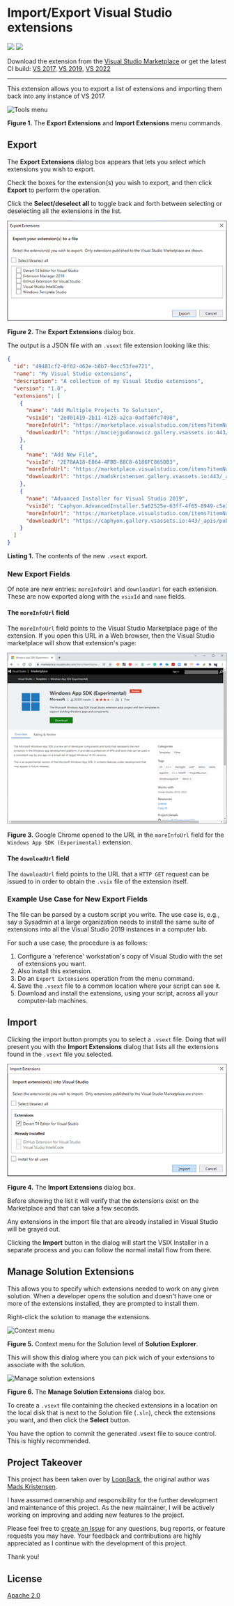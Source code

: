 
# Import/Export Visual Studio extensions

[![](https://img.shields.io/github/actions/workflow/status/loop8ack/ExtensionPackTools/Build.yml?branch=master&label=Build%20Status)](https://github.com/loop8ack/ExtensionPackTools/actions/workflows/Build.yml)
[![](https://img.shields.io/github/actions/workflow/status/loop8ack/ExtensionPackTools/Release.yml?branch=master&label=Latest%20Release)](https://github.com/loop8ack/ExtensionPackTools/releases/latest)

Download the extension from the [Visual Studio Marketplace](https://marketplace.visualstudio.com/items?itemName=Loop8ack.ExtensionManager2022) or get the latest CI build: [VS 2017](http://vsixgallery.com/extension/e83d71b8-8bfc-4e06-b145-b0388910c016/), [VS 2019](http://vsixgallery.com/extension/4a196712-2c3f-4730-ad1d-e7cda4185eb2/), [VS 2022](http://vsixgallery.com/extension/4a196712-2c3f-4730-ad1d-e7cda4185eb3/)

--------------------------------------

This extension allows you to export a list of extensions and importing them back into any instance of VS 2017.

![Tools menu](art/menu_tools.png)

**Figure 1.** The **Export Extensions** and **Import Extensions** menu commands.

## Export

The **Export Extensions** dialog box appears that lets you select which extensions you wish to export.

Check the boxes for the extension(s) you wish to export, and then click **Export** to perform the operation.

Click the **Select/deselect all** to toggle back and forth between selecting or deselecting all the extensions in the list.

![Export](art/export.png)

**Figure 2.** The **Export Extensions** dialog box.

The output is a JSON file with an `.vsext` file extension looking like this:

```json
{
  "id": "49481cf2-0f02-462e-b8b7-9ecc53fee721",
  "name": "My Visual Studio extensions",
  "description": "A collection of my Visual Studio extensions",
  "version": "1.0",
  "extensions": [
    {
      "name": "Add Multiple Projects To Solution",
      "vsixId": "2ed01419-2b11-4128-a2ca-0adfa0fc7498",
      "moreInfoUrl": "https://marketplace.visualstudio.com/items?itemName=MaciejGudanowicz.AddMultipleProjectsToSolution",
      "downloadUrl": "https://maciejgudanowicz.gallery.vsassets.io:443/_apis/public/gallery/publisher/MaciejGudanowicz/extension/AddMultipleProjectsToSolution/1.2.0/assetbyname/Microsoft.VisualStudio.Ide.Payload?redirect=true&update=true"
    },
    {
      "name": "Add New File",
      "vsixId": "2E78AA18-E864-4FBB-B8C8-6186FC865DB3",
      "moreInfoUrl": "https://marketplace.visualstudio.com/items?itemName=MadsKristensen.AddNewFile",
      "downloadUrl": "https://madskristensen.gallery.vsassets.io:443/_apis/public/gallery/publisher/MadsKristensen/extension/AddNewFile/3.5.160/assetbyname/Microsoft.VisualStudio.Ide.Payload?redirect=true&update=true"
    },
    {
      "name": "Advanced Installer for Visual Studio 2019",
      "vsixId": "Caphyon.AdvancedInstaller.5a62525e-63ff-4f65-8949-c5e3f35bf9a8",
      "moreInfoUrl": "https://marketplace.visualstudio.com/items?itemName=caphyon.AdvancedInstallerforVisualStudio2019",
      "downloadUrl": "https://caphyon.gallery.vsassets.io:443/_apis/public/gallery/publisher/caphyon/extension/AdvancedInstallerforVisualStudio2019/19.0/assetbyname/Microsoft.VisualStudio.Ide.Payload?redirect=true&update=true"
    }
  ]
}
```

**Listing 1.** The contents of the new `.vsext` export.

### New Export Fields

Of note are new entries: `moreInfoUrl` and `downloadUrl` for each extension.  These are now exported along with the `vsixId` and `name` fields.

#### The `moreInfoUrl` field

The `moreInfoUrl` field points to the Visual Studio Marketplace page of the extension.  If you open this URL in a Web browser, then the Visual Studio marketplace will show that extension's page:

![More Info Url Sample](art/moreInfoUrl_sample.png)

**Figure 3.** Google Chrome opened to the URL in the `moreInfoUrl` field for the `Windows App SDK (Experimental)` extension.

#### The `downloadUrl` field

The `downloadUrl` field points to the URL that a `HTTP GET` request can be issued to in order to obtain the `.vsix` file of the extension itself.

### Example Use Case for New Export Fields

The file can be parsed by a custom script you write.  The use case is, e.g., say a Sysadmin at a large organization needs to install the same suite of extensions into all the Visual Studio 2019 instances in a computer lab.

For such a use case, the procedure is as follows:

1. Configure a 'reference' workstation's copy of Visual Studio with the set of extensions you want.
2. Also install this extension.
3. Do an `Export Extensions` operation from the menu command.
4. Save the `.vsext` file to a common location where your script can see it.
5. Download and install the extensions, using your script, across all your computer-lab machines.

## Import
Clicking the import button prompts you to select a `.vsext` file. Doing that will present you with the **Import Extensions** dialog that lists all the extensions found in the `.vsext` file you selected.

![Import](art/import.png)

**Figure 4.** The **Import Extensions** dialog box.

Before showing the list it will verify that the extensions exist on the Marketplace and that can take a few seconds.

Any extensions in the import file that are already installed in Visual Studio will be grayed out.

Clicking the **Import** button in the dialog will start the VSIX Installer in a separate process and you can follow the normal install flow from there.

## Manage Solution Extensions
This allows you to specify which extensions needed to work on any given solution. When a developer opens the solution and doesn't have one or more of the extensions installed, they are prompted to install them.

Right-click the solution to manage the extensions.

![Context menu](art/context-menu.png)

**Figure 5.** Context menu for the Solution level of **Solution Explorer**.

This will show this dialog where you can pick wich of your extensions to associate with the solution.

![Manage solution extensions](art/manage-solution-extensions.png)

**Figure 6.** The **Manage Solution Extensions** dialog box.

To create a `.vsext` file containing the checked extensions in a location on the local disk that is next to the Solution file (`.sln`), check the extensions you want, and then click the **Select** button.  

You have the option to commit the generated .vsext file to souce control.  This is highly recommended.

## Project Takeover

This project has been taken over by [Loop8ack](https://github.com/loop8ack), the original author was [Mads Kristensen](https://github.com/madskristensen).

I have assumed ownership and responsibility for the further development and maintenance of this project. As the new maintainer, I will be actively working on improving and adding new features to the project.

Please feel free to [create an Issue](https://github.com/loop8ack/ExtensionPackTools/issues) for any questions, bug reports, or feature requests you may have. Your feedback and contributions are highly appreciated as I continue with the development of this project.

Thank you!

## License
[Apache 2.0](LICENSE)
